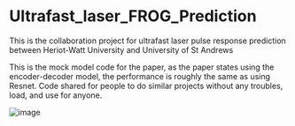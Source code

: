 # Ultrafast_laser_FROG_Prediction
This is the collaboration project for ultrafast laser pulse response prediction between Heriot-Watt University and University of St Andrews 

This is the mock model code for the paper, as the paper states using the encoder-decoder model, the performance is roughly the same as using Resnet. 
Code shared for people to do similar projects without any troubles, load, and use for anyone.



![image](https://github.com/user-attachments/assets/e330c885-49c2-4f03-ac6a-ad913af952d2)
